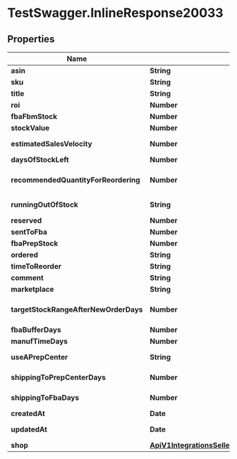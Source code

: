 # TestSwagger.InlineResponse20033

## Properties

Name | Type | Description | Notes
------------ | ------------- | ------------- | -------------
**asin** | **String** | ﻿\&quot;ASIN\&quot; | [optional] 
**sku** | **String** | SKU | [optional] 
**title** | **String** | Title | [optional] 
**roi** | **Number** | ROI, % | [optional] 
**fbaFbmStock** | **Number** | FBA/FBM Stock | [optional] 
**stockValue** | **Number** | Stock value | [optional] 
**estimatedSalesVelocity** | **Number** | Estimated Sales Velocity | [optional] 
**daysOfStockLeft** | **Number** | Days  of stock  left | [optional] 
**recommendedQuantityForReordering** | **Number** | Recommended quantity for  reordering | [optional] 
**runningOutOfStock** | **String** | Running  out of stock | [optional] 
**reserved** | **Number** | Reserved | [optional] 
**sentToFba** | **Number** | Sent  to FBA | [optional] 
**fbaPrepStock** | **Number** | FBA  Prep. Stock | [optional] 
**ordered** | **String** | Ordered | [optional] 
**timeToReorder** | **String** | Time to  reorder | [optional] 
**comment** | **String** | Comment | [optional] 
**marketplace** | **String** | Marketplace | [optional] 
**targetStockRangeAfterNewOrderDays** | **Number** | Target stock range after new order days | [optional] 
**fbaBufferDays** | **Number** | FBA buffer days | [optional] 
**manufTimeDays** | **Number** | Manuf. time days | [optional] 
**useAPrepCenter** | **String** | Use a Prep Center | [optional] 
**shippingToPrepCenterDays** | **Number** | Shipping to Prep Center days | [optional] 
**shippingToFbaDays** | **Number** | Shipping to FBA days | [optional] 
**createdAt** | **Date** | Дата создания | [optional] 
**updatedAt** | **Date** | Дата обновления | [optional] 
**shop** | [**ApiV1IntegrationsSellerboardWarehouseStocksShop**](ApiV1IntegrationsSellerboardWarehouseStocksShop.md) |  | [optional] 


